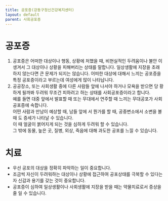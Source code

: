 ```yaml
---
title: 공포증(강동구정신건강복지센터)
layout: default
parent: 사회공포증
---
```


# 공포증
1. 공포증은 어떠한 대상이나 행동, 상황에 처했을 때, 비현실적인 두려움이나 불안 이 생겨서 그 대상이나 상황을 피해버리는 상태를 말합니다. 일상생활에 지장을 초래 하지 않는다면 큰 문제가 되지는 않습니다. 어떠한 대상에 대해서 느끼는 공포증을 특정 공포증이라고 부르는데 여성에게 많이 나타납니다.
2. 공공장소, 또는 사회생활 중에 다른 사람들 앞에 나서야 하거나 모욕을 받으면 당 황하게 될까봐 두려워 무조건 피하려고 하는 상태를 사회공포증이라고 합니다.  
예를 들면 대중 앞에서 발표할 때 또는 무대에서 연주할 때 느끼는 무대공포가 사회공포증에 속합니다.  
어떤 사람과 만남이 예상할 때, 남들 앞에 서 뭔가를 할 때, 공중변소에서 소변을 볼 때 도 증세가 나타날 수 있습니다.  
이 때 얼굴이 붉어지게 되는 것을 심하게 두려워 할 수 있습니다.  
그 밖에 동물, 높은 곳, 질병, 외상, 죽음에 대해 과도한 공포를 느낄 수 있습니다.

# 치료
- 우선 공포의 대상을 정확히 파악하는 일이 중요합니다.
- 조금씩 자신이 두려워하는 대상이나 상황에 접근하여 공포상태를 극복할 수 있다는 자 신감과 용기를 갖는 것이 중요합니다.
- 공포증이 심하여 일상생활이나 사회생활에 지장을 받을 때는 약물치료로서 증상을 줄 일 수 있습니다.